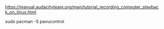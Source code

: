 
https://manual.audacityteam.org/man/tutorial_recording_computer_playback_on_linux.html

sudo pacman -S pavucontrol
